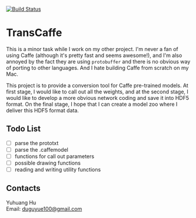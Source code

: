 [![Build Status](https://travis-ci.org/duguyue100/transcaffe.svg?branch=master)](https://travis-ci.org/duguyue100/transcaffe)

# TransCaffe

This is a minor task while I work on my other project.
I'm never a fan of using Caffe (although it's pretty fast and seems awesome!),
and I'm also annoyed by the fact they are using `protobuffer` and
there is no obvious way of porting to other languages.
And I hate building Caffe from scratch on my Mac.

This project is to provide a conversion tool for Caffe pre-trained
models. At first stage, I would like to call out all the weights, and at
the second stage, I would like to develop a more obvious network coding
and save it into HDF5 format. On the final stage, I hope that I can create
a model zoo where I deliver this HDF5 format data.

## Todo List

-   [ ] parse the prototxt
-   [ ] parse the .caffemodel
-   [ ] functions for call out parameters
-   [ ] possible drawing functions
-   [ ] reading and writing utility functions

## Contacts

Yuhuang Hu  
Email: duguyue100@gmail.com

